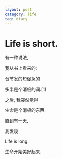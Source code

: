 ```yaml
---
layout: post
category: life
tag: diary
---
```


Life is short.
===

有一种说法,

我从书上看来的:

音节发的短促急的

多半是个消极的词.[1]

之后, 我突然觉得

生命是个消极的东西.

直到有一天,

我发现

Life is long.

生命开始美好起来.

